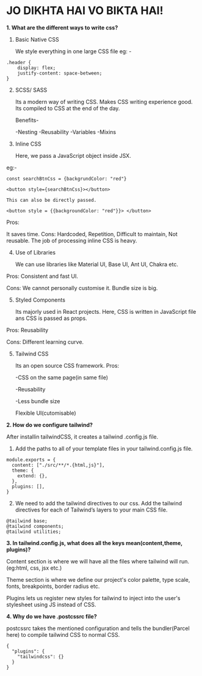 # JO DIKHTA HAI VO BIKTA HAI!

**1. What are the different ways to write css?**

1. Basic Native CSS

   We style everything in one large CSS file
   eg: -

```
.header {
    display: flex;
    justify-content: space-between;
}
```

2. SCSS/ SASS

   Its a modern way of writing CSS.
   Makes CSS writing experience good.
   Its compiled to CSS at the end of the day.

   Benefits-

   -Nesting
   -Reusability
   -Variables
   -Mixins

3. Inline CSS

   Here, we pass a JavaScript object inside JSX.

eg:-

```
const searchBtnCss = {backgrundColor: "red"}

<button style={searchBtnCss}></button>

This can also be directly passed.

<button style = {{backgroundColor: "red"}}> </button>
```

Pros:

It saves time.
Cons: Hardcoded, Repetition, Difficult to maintain, Not reusable.
The job of processing inline CSS is heavy.

4. Use of Libraries

   We can use libraries like Material UI, Base UI, Ant UI, Chakra etc.

Pros:
Consistent and fast UI.

Cons:
We cannot personally customise it.
Bundle size is big.

5. Styled Components

   Its majorly used in React projects.
   Here, CSS is written in JavaScript file ans CSS is passed as props.

Pros: Reusability

Cons: Different learning curve.

5. Tailwind CSS

   Its an open source CSS framework.
   Pros:

   -CSS on the same page(in same file)

   -Reusability

   -Less bundle size

   Flexible UI(cutomisable)

**2. How do we configure tailwind?**

After installin tailwindCSS, it creates a tailwind .config.js file.

1.  Add the paths to all of your template files in your tailwind.config.js file.

```
module.exports = {
  content: ["./src/**/*.{html,js}"],
  theme: {
    extend: {},
  },
  plugins: [],
}
```

2. We need to add the tailwind directives to our css.
   Add the tailwind directives for each of Tailwind’s layers to your main CSS file.

```
@tailwind base;
@tailwind components;
@tailwind utilities;
```

**3. In tailwind.config.js, what does all the keys mean(content,theme, plugins)?**

Content section is where we will have all the files where tailwind will run.(eg:html, css, jsx etc.)

Theme section is where we define our project's color palette, type scale, fonts, breakpoints, border radius etc.

Plugins lets us register new styles for tailwind to inject into the user's stylesheet using JS instead of CSS.

**4. Why do we have .postcssrc file?**

postcssrc takes the mentioned configuration and tells the bundler(Parcel here) to compile tailwind CSS to normal CSS.

```
{
  "plugins": {
    "tailwindcss": {}
  }
}
```
